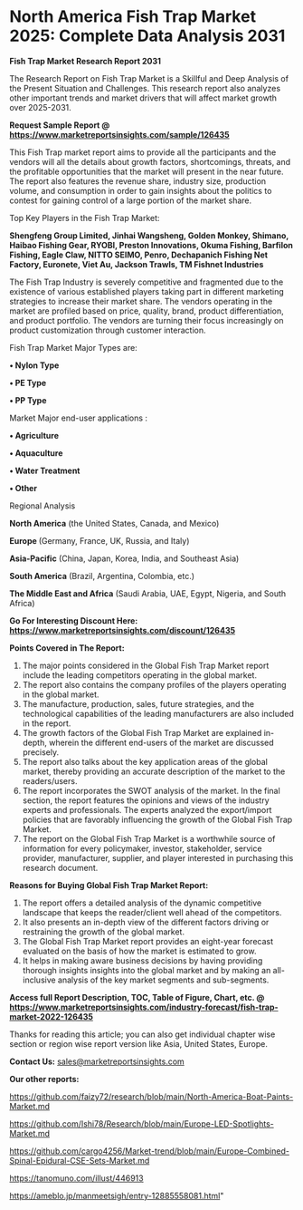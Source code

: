 # North America Fish Trap Market 2025: Complete Data Analysis 2031

<strong>Fish Trap Market Research Report 2031</strong>

The Research Report on Fish Trap Market is a Skillful and Deep Analysis of the Present Situation and Challenges. This research report also analyzes other important trends and market drivers that will affect market growth over 2025-2031.

<strong>Request Sample Report @ <a href=https://www.marketreportsinsights.com/sample/126435>https://www.marketreportsinsights.com/sample/126435</a></strong>

This Fish Trap market report aims to provide all the participants and the vendors will all the details about growth factors, shortcomings, threats, and the profitable opportunities that the market will present in the near future. The report also features the revenue share, industry size, production volume, and consumption in order to gain insights about the politics to contest for gaining control of a large portion of the market share.

Top Key Players in the Fish Trap Market:

<strong>Shengfeng Group Limited, Jinhai Wangsheng, Golden Monkey, Shimano, Haibao Fishing Gear, RYOBI, Preston Innovations, Okuma Fishing, Barfilon Fishing, Eagle Claw, NITTO SEIMO, Penro, Dechapanich Fishing Net Factory, Euronete, Viet Au, Jackson Trawls, TM Fishnet Industries</strong>

The Fish Trap Industry is severely competitive and fragmented due to the existence of various established players taking part in different marketing strategies to increase their market share. The vendors operating in the market are profiled based on price, quality, brand, product differentiation, and product portfolio. The vendors are turning their focus increasingly on product customization through customer interaction.

Fish Trap Market Major Types are:

<strong>• Nylon Type

• PE Type

• PP Type</strong>

Market Major end-user applications :

<strong>• Agriculture

• Aquaculture

• Water Treatment

• Other</strong>

Regional Analysis

</u><strong><b>North America</b></strong> (the United States, Canada, and Mexico)

<strong><b>Europe </b></strong>(Germany, France, UK, Russia, and Italy)

<strong><b>Asia-Pacific</b></strong> (China, Japan, Korea, India, and Southeast Asia)

<strong><b>South America</b></strong> (Brazil, Argentina, Colombia, etc.)

<strong><b>The Middle East and Africa</b></strong> (Saudi Arabia, UAE, Egypt, Nigeria, and South Africa)

<strong>Go For Interesting Discount Here: <a href=https://www.marketreportsinsights.com/discount/126435>https://www.marketreportsinsights.com/discount/126435</a></strong>

<strong>Points Covered in The Report:</strong>
<ol>
  <li>The major points considered in the Global Fish Trap Market report include the leading competitors operating in the global market.</li>
  <li>The report also contains the company profiles of the players operating in the global market.</li>
  <li>The manufacture, production, sales, future strategies, and the technological capabilities of the leading manufacturers are also included in the report.</li>
  <li>The growth factors of the Global Fish Trap Market are explained in-depth, wherein the different end-users of the market are discussed precisely.</li>
  <li>The report also talks about the key application areas of the global market, thereby providing an accurate description of the market to the readers/users.</li>
  <li>The report incorporates the SWOT analysis of the market. In the final section, the report features the opinions and views of the industry experts and professionals. The experts analyzed the export/import policies that are favorably influencing the growth of the Global Fish Trap Market.</li>
  <li>The report on the Global Fish Trap Market is a worthwhile source of information for every policymaker, investor, stakeholder, service provider, manufacturer, supplier, and player interested in purchasing this research document.</li>
</ol>
<strong>Reasons for Buying Global Fish Trap Market Report:</strong>

<ol>
  <li>The report offers a detailed analysis of the dynamic competitive landscape that keeps the reader/client well ahead of the competitors.</li>
  <li>It also presents an in-depth view of the different factors driving or restraining the growth of the global market.</li>
  <li>The Global Fish Trap Market report provides an eight-year forecast evaluated on the basis of how the market is estimated to grow.</li>
  <li>It helps in making aware business decisions by having providing thorough insights insights into the global market and by making an all-inclusive analysis of the key market segments and sub-segments.</li>
</ol>
<strong>Access full Report Description, TOC, Table of Figure, Chart, etc. @ <a href=https://www.marketreportsinsights.com/industry-forecast/fish-trap-market-2022-126435>https://www.marketreportsinsights.com/industry-forecast/fish-trap-market-2022-126435</a></strong>


Thanks for reading this article; you can also get individual chapter wise section or region wise report version like Asia, United States, Europe.

<strong>Contact Us:</strong>
sales@marketreportsinsights.com

<strong>Our other reports:</strong>

<a href=https://github.com/faizy72/research/blob/main/North-America-Boat-Paints-Market.md>https://github.com/faizy72/research/blob/main/North-America-Boat-Paints-Market.md</a>

<a href=https://github.com/Ishi78/Research/blob/main/Europe-LED-Spotlights-Market.md>https://github.com/Ishi78/Research/blob/main/Europe-LED-Spotlights-Market.md</a>

<a href=https://github.com/cargo4256/Market-trend/blob/main/Europe-Combined-Spinal-Epidural-CSE-Sets-Market.md>https://github.com/cargo4256/Market-trend/blob/main/Europe-Combined-Spinal-Epidural-CSE-Sets-Market.md</a>

<a href=https://tanomuno.com/illust/446913>https://tanomuno.com/illust/446913</a>

<a href=https://ameblo.jp/manmeetsigh/entry-12885558081.html>https://ameblo.jp/manmeetsigh/entry-12885558081.html</a>"
